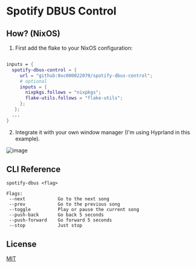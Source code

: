 
# Spotify DBUS Control

## How? (NixOS)

1. First add the flake to your NixOS configuration:

```nix

inputs = {
  spotify-dbus-control = {
     url = "github:0xc000022070/spotify-dbus-control";
     # optional
     inputs = {
       nixpkgs.follows = "nixpkgs";
       flake-utils.follows = "flake-utils";
     };
   };
  ...
}
```

2. Integrate it with your own window manager (I'm using Hyprland in this example).

![image](https://github.com/user-attachments/assets/094848f7-dbcc-4a36-ba13-50fabbd7627d)


## CLI Reference

```text
spotify-dbus <flag>

Flags:
 --next            Go to the next song
 --prev            Go to the previous song
 --toggle          Play or pause the current song
 --push-back       Go back 5 seconds
 --push-forward    Go forward 5 seconds
 --stop            Just stop
```

## License

[MIT](./LICENSE)
